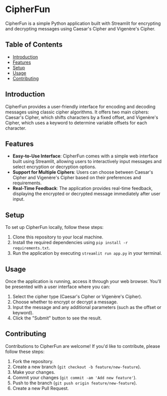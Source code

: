 # CipherFun

CipherFun is a simple Python application built with Streamlit for encrypting and decrypting messages using Caesar's Cipher and Vigenère's Cipher.

## Table of Contents
- [Introduction](#introduction)
- [Features](#features)
- [Setup](#setup)
- [Usage](#usage)
- [Contributing](#contributing)

## Introduction

CipherFun provides a user-friendly interface for encoding and decoding messages using classic cipher algorithms. It offers two main ciphers: Caesar's Cipher, which shifts characters by a fixed offset, and Vigenère's Cipher, which uses a keyword to determine variable offsets for each character.

## Features

- **Easy-to-Use Interface**: CipherFun comes with a simple web interface built using Streamlit, allowing users to interactively input messages and select encryption or decryption options.
- **Support for Multiple Ciphers**: Users can choose between Caesar's Cipher and Vigenère's Cipher based on their preferences and requirements.
- **Real-Time Feedback**: The application provides real-time feedback, displaying the encrypted or decrypted message immediately after user input.

## Setup

To set up CipherFun locally, follow these steps:

1. Clone this repository to your local machine.
2. Install the required dependencies using `pip install -r requirements.txt`.
3. Run the application by executing `streamlit run app.py` in your terminal.

## Usage

Once the application is running, access it through your web browser. You'll be presented with a user interface where you can:

1. Select the cipher type (Caesar's Cipher or Vigenère's Cipher).
2. Choose whether to encrypt or decrypt a message.
3. Input the message and any additional parameters (such as the offset or keyword).
4. Click the "Submit" button to see the result.

## Contributing

Contributions to CipherFun are welcome! If you'd like to contribute, please follow these steps:

1. Fork the repository.
2. Create a new branch (`git checkout -b feature/new-feature`).
3. Make your changes.
4. Commit your changes (`git commit -am 'Add new feature'`).
5. Push to the branch (`git push origin feature/new-feature`).
6. Create a new Pull Request.
